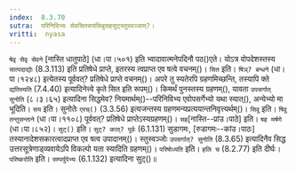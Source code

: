 ```yaml
---
index:  8.3.70
sutra:  परिनिदिभ्यः सेवसितसयसिबुसहसुट्स्तुस्वञ्जाम्?।
vritti:  nyasa
---
```


`षेवृ सेवृ सेवने` [नास्ति धातुपाठे] (धा।पा।५०१) इति भ्वादावात्मनेपदिनौ पठ()एते। योऽत्र वोपदेशस्तस्य `सात्पदाद्योः` (8.3.113) इति प्रतिषेधे प्राप्ते, इतरस्य त्वप्राप्त एव षत्वे वचनम्()। `सित` इति। `षिञ्? बन्धने` (धा।पा।१२४८) इत्येतस्य पूर्ववत्? प्रतिषेधे प्राप्ते वचनम्()। अपरे तु स्यतेरपि ग्रहणमिच्छन्ति, तस्यापि क्ते `द्यतिस्यति` (7.4.40) इत्यादिनेत्त्वे कृते सित इति रूपम्()। किमर्थं पुनस्तस्य ग्रहणम्(), यावता `उपसर्गात् सुनोति` (८।३।६५) इत्यादिना सिद्धमेव? नियमार्थम्()--परिनिविभ्य एवोपसर्गेभ्यो यथा स्यात्(), अन्येभ्यो मा भूदिति। `सय` इति। सुनोतेः `एरच्()` (3.3.56) इत्यजन्तस्य ग्रहणमन्यप्रत्ययान्तनिवृत्त्यर्थम्()। `सिवु` इति। `षिवु तन्तुसन्ताने` (धा।पा।११०८) पूर्ववत्? प्रतिषेधे प्राप्तेऽस्यग्रहणम्()। `सह`[नास्ति--प्रांउ।पाठे] इति। `षह मर्षणे` (धा।पा।८५२)। `सुट्()` इति। `सुट्? कात्? पूर्वः` (6.1.131) सुडागमः, [रुडागमः--कांउ।पाठः] तस्यानादेशसकारत्वादप्राप्त एव षत्व उपादानम्()। स्तुस्वञ्जोः `उपसर्गात्? सुनोति` (8.3.65) इत्यादिनैव सिद्ध उत्तरसूत्रेणाड्व्यवायेऽपि विकल्पो यता स्यादिति ग्रहणम्()। `परिषोध्यति` इति। `हलि च` (8.2.77) इति दीर्घः। `परिष्करोति` इति। `सम्पर्युपेभ्यः` (6.1.132) इत्यादिना सुट्()॥

